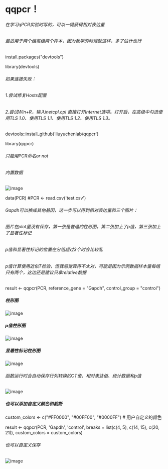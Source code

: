 # qqpcr！ 
###### 在学习qPCR实验时写的，可以一键获得相对表达量
###### 最适用于两个组每组两个样本，因为我学的时候就这样，多了估计也行

install.packages("devtools")

library(devtools)  

###### 如果连接失败：  
###### 1.尝试修复Hosts配置  
###### 2.尝试Win+R，输入inetcpl.cpl 直接打开Internet选项。打开后，在高级中勾选使用TLS 1.0、使用TLS 1.1、使用TLS 1.2、使用TLS 1.3。

devtools::install_github('liuyuchenlab/qqpcr')  


library(qqpcr)  

###### 只能用PCR命名or not  
###### 内置数据
![image](https://github.com/user-attachments/assets/0cf6077a-b55e-4271-8b1f-2c25b360efe4)

data(PCR)
#PCR <- read.csv('test.csv')  

###### Gapdh可以换成其他基因，这一步可以得到相对表达量和三个图片：  

###### 图片在plot里没有保存，第一张是普通的柱形图，第二张加上了p值，第三张加上了显著性标记 
###### p值和显著性标记的位置在分组超过3个时会比较乱
###### p值计算使用近似T检验，但我感觉算得不太对，可能是因为示例数据样本量每组只有两个，这边还是建议只拿relative数据

result <- qqpcr(PCR, reference_gene = "Gapdh", control_group = "control")  

##### 柱形图  
![image](https://github.com/user-attachments/assets/e6645e0a-d706-4de7-af60-32a649079b49)
  

##### p值柱形图  
![image](https://github.com/user-attachments/assets/df12fb80-c903-488c-8c86-b77b85bd4205)


##### 显著性标记柱形图  

![image](https://github.com/user-attachments/assets/cbad41dc-86df-4f37-bfaf-5dff88143e38)

###### 函数运行时会自动保存行列转换的CT值、相对表达值、统计数据和p值
![image](https://github.com/user-attachments/assets/949b6eb3-e931-4b80-86fd-720bb36115e5)


##### 也可以添加自定义颜色和截断

custom_colors <- c("#FF0000", "#00FF00", "#0000FF")  # 用户自定义的颜色

result <- qqpcr(PCR, 'Gapdh', 'control', breaks = list(c(4, 5), c(14, 15), c(20, 21)), custom_colors = custom_colors)

###### 也可以自定义保存

![image](https://github.com/user-attachments/assets/44836f5f-9995-40b2-b1ba-1ef4b036154c)





